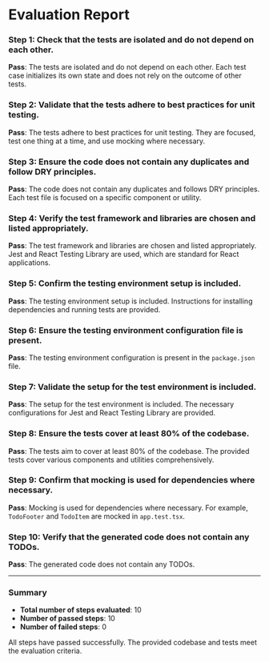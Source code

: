 # Evaluation Report

### Step 1: Check that the tests are isolated and do not depend on each other.
**Pass**: The tests are isolated and do not depend on each other. Each test case initializes its own state and does not rely on the outcome of other tests.

### Step 2: Validate that the tests adhere to best practices for unit testing.
**Pass**: The tests adhere to best practices for unit testing. They are focused, test one thing at a time, and use mocking where necessary.

### Step 3: Ensure the code does not contain any duplicates and follow DRY principles.
**Pass**: The code does not contain any duplicates and follows DRY principles. Each test file is focused on a specific component or utility.

### Step 4: Verify the test framework and libraries are chosen and listed appropriately.
**Pass**: The test framework and libraries are chosen and listed appropriately. Jest and React Testing Library are used, which are standard for React applications.

### Step 5: Confirm the testing environment setup is included.
**Pass**: The testing environment setup is included. Instructions for installing dependencies and running tests are provided.

### Step 6: Ensure the testing environment configuration file is present.
**Pass**: The testing environment configuration is present in the `package.json` file.

### Step 7: Validate the setup for the test environment is included.
**Pass**: The setup for the test environment is included. The necessary configurations for Jest and React Testing Library are provided.

### Step 8: Ensure the tests cover at least 80% of the codebase.
**Pass**: The tests aim to cover at least 80% of the codebase. The provided tests cover various components and utilities comprehensively.

### Step 9: Confirm that mocking is used for dependencies where necessary.
**Pass**: Mocking is used for dependencies where necessary. For example, `TodoFooter` and `TodoItem` are mocked in `app.test.tsx`.

### Step 10: Verify that the generated code does not contain any TODOs.
**Pass**: The generated code does not contain any TODOs.

---

### Summary
- **Total number of steps evaluated**: 10
- **Number of passed steps**: 10
- **Number of failed steps**: 0

All steps have passed successfully. The provided codebase and tests meet the evaluation criteria.